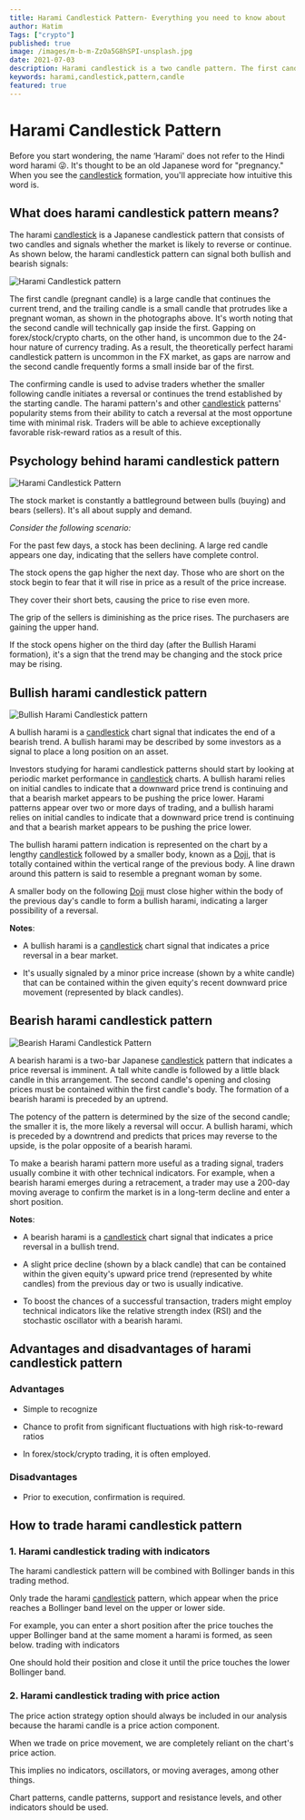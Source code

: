 ```yaml
---
title: Harami Candlestick Pattern- Everything you need to know about
author: Hatim
Tags: ["crypto"]
published: true
image: /images/m-b-m-ZzOa5G8hSPI-unsplash.jpg
date: 2021-07-03
description: Harami candlestick is a two candle pattern. The first candle is usually long, and the second candle has a small body. The second candle is generally opposite in colour to the first candle. On the appearance of the harami pattern, a trend reversal is possible.
keywords: harami,candlestick,pattern,candle
featured: true
---
```


# Harami Candlestick Pattern

Before you start wondering, the name ‘Harami' does not refer to the Hindi word harami 😜.
It's thought to be an old Japanese word for "pregnancy." When you see the [candlestick](https://www.investopedia.com/terms/c/candlestick.asp) formation, you'll appreciate how intuitive this word is.

## What does harami candlestick pattern means?

The harami [candlestick](https://www.investopedia.com/terms/c/candlestick.asp) is a Japanese candlestick pattern that consists of two candles and signals whether the market is likely to reverse or continue. As shown below, the harami candlestick pattern can signal both bullish and bearish signals:

![Harami Candlestick pattern](./harami.webp "Image Source patternwizard")

The first candle (pregnant candle) is a large candle that continues the current trend, and the trailing candle is a small candle that protrudes like a pregnant woman, as shown in the photographs above. It's worth noting that the second candle will technically gap inside the first. Gapping on forex/stock/crypto charts, on the other hand, is uncommon due to the 24-hour nature of currency trading. As a result, the theoretically perfect harami candlestick pattern is uncommon in the FX market, as gaps are narrow and the second candle frequently forms a small inside bar of the first.

The confirming candle is used to advise traders whether the smaller following candle initiates a reversal or continues the trend established by the starting candle.
The harami pattern's and other [candlestick](https://www.investopedia.com/terms/c/candlestick.asp) patterns' popularity stems from their ability to catch a reversal at the most opportune time with minimal risk.
Traders will be able to achieve exceptionally favorable risk-reward ratios as a result of this.

## Psychology behind harami candlestick pattern

![Harami Candlestick Pattern](./psychology_harami.webp)

The stock market is constantly a battleground between bulls (buying) and bears (sellers).
It's all about supply and demand.

_Consider the following scenario:_

For the past few days, a stock has been declining.
A large red candle appears one day, indicating that the sellers have complete control.

The stock opens the gap higher the next day.
Those who are short on the stock begin to fear that it will rise in price as a result of the price increase.

They cover their short bets, causing the price to rise even more.

The grip of the sellers is diminishing as the price rises. The purchasers are gaining the upper hand.

If the stock opens higher on the third day (after the Bullish Harami formation), it's a sign that the trend may be changing and the stock price may be rising.

## Bullish harami candlestick pattern

![Bullish Harami Candlestick pattern](./bullish-harami.webp "Image Source forextraininggroup")

A bullish harami is a [candlestick](https://www.investopedia.com/terms/c/candlestick.asp) chart signal that indicates the end of a bearish trend. A bullish harami may be described by some investors as a signal to place a long position on an asset.

Investors studying for harami candlestick patterns should start by looking at periodic market performance in [candlestick](https://www.investopedia.com/terms/c/candlestick.asp) charts. A bullish harami relies on initial candles to indicate that a downward price trend is continuing and that a bearish market appears to be pushing the price lower. Harami patterns appear over two or more days of trading, and a bullish harami relies on initial candles to indicate that a downward price trend is continuing and that a bearish market appears to be pushing the price lower.

The bullish harami pattern indication is represented on the chart by a lengthy [candlestick](https://www.investopedia.com/terms/c/candlestick.asp) followed by a smaller body, known as a [Doji](https://anothertechs.com/crypto/everything-you-need-to-know-about-doji-star/), that is totally contained within the vertical range of the previous body.
A line drawn around this pattern is said to resemble a pregnant woman by some.

A smaller body on the following [Doji](https://anothertechs.com/crypto/everything-you-need-to-know-about-doji-star/) must close higher within the body of the previous day's candle to form a bullish harami, indicating a larger possibility of a reversal.

**Notes**:

- A bullish harami is a [candlestick](https://www.investopedia.com/terms/c/candlestick.asp) chart signal that indicates a price reversal in a bear market.

- It's usually signaled by a minor price increase (shown by a white candle) that can be contained within the given equity's recent downward price movement (represented by black candles).

## Bearish harami candlestick pattern

![Bearish Harami Candlestick Pattern](./bearish-harami.webp "Image Source fxdayjob")

A bearish harami is a two-bar Japanese [candlestick](https://www.investopedia.com/terms/c/candlestick.asp) pattern that indicates a price reversal is imminent. A tall white candle is followed by a little black candle in this arrangement. The second candle's opening and closing prices must be contained within the first candle's body. The formation of a bearish harami is preceded by an uptrend.

The potency of the pattern is determined by the size of the second candle; the smaller it is, the more likely a reversal will occur. A bullish harami, which is preceded by a downtrend and predicts that prices may reverse to the upside, is the polar opposite of a bearish harami.

To make a bearish harami pattern more useful as a trading signal, traders usually combine it with other technical indicators. For example, when a bearish harami emerges during a retracement, a trader may use a 200-day moving average to confirm the market is in a long-term decline and enter a short position.

**Notes**:

- A bearish harami is a [candlestick](https://www.investopedia.com/terms/c/candlestick.asp) chart signal that indicates a price reversal in a bullish trend.

- A slight price decline (shown by a black candle) that can be contained within the given equity's upward price trend (represented by white candles) from the previous day or two is usually indicative.

- To boost the chances of a successful transaction, traders might employ technical indicators like the relative strength index (RSI) and the stochastic oscillator with a bearish harami.

## Advantages and disadvantages of harami candlestick pattern

### Advantages

- Simple to recognize

- Chance to profit from significant fluctuations with high risk-to-reward ratios

- In forex/stock/crypto trading, it is often employed.

### Disadvantages

- Prior to execution, confirmation is required.

## How to trade harami candlestick pattern

### 1. Harami candlestick trading with indicators

The harami candlestick pattern will be combined with Bollinger bands in this trading method.

Only trade the harami [candlestick](https://www.investopedia.com/terms/c/candlestick.asp) pattern, which appear when the price reaches a Bollinger band level on the upper or lower side.

For example, you can enter a short position after the price touches the upper Bollinger band at the same moment a harami is formed, as seen below.
trading with indicators

One should hold their position and close it until the price touches the lower Bollinger band.

### 2. Harami candlestick trading with price action

The price action strategy option should always be included in our analysis because the harami candle is a price action component.

When we trade on price movement, we are completely reliant on the chart's price action.

This implies no indicators, oscillators, or moving averages, among other things.

Chart patterns, candle patterns, support and resistance levels, and other indicators should be used.
